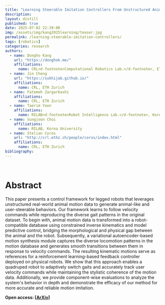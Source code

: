```yaml
---
title: "Learning Steerable Imitation Controllers From Unstructured Animal Motions"
description: 
layout: distill
published: true
date: 2025-07-02 22:39:00
img: /assets/img/kang2025learning/teaser.jpg
permalink: /learning-steerable-imitation-controllers/
tags: [robotics]
categories: research
authors:
  - name: Dongho Kang
    url: "https://donghok.me/"
    affiliations:
      name: CRL<d-footnote>Computational Robotics Lab.</d-footnote>, ETH Zurich
  - name: Jin Cheng
    url: "https://sukhijab.github.io/"
    affiliations:
      name: CRL, ETH Zurich
  - name: Fatemeh Zargarbashi
    affiliations:
      name: CRL, ETH Zurich
  - name: Taerim Yoon
    affiliations:
      name: RILAB<d-footnote>Robot Intelligence Lab.</d-footnote>, Korea University
  - name: Sungjoon Choi
    affiliations:
      name: RILAB, Korea University
  - name: Stelian Coros
    url: "http://crl.ethz.ch/people/coros/index.html"
    affiliations:
      name: CRL, ETH Zurich
bibliography:
---
```


<div class="row">
  <div class="col-sm mt-3 mt-md-0">
      <img class="img-fluid" src="{{ '/assets/img/kang2025learning/teaser.jpg' | relative_url }}" alt="" title="teaser"/>
  </div>
</div>

<br> 

# Abstract

This paper presents a control framework for legged robots that leverages unstructured real-world animal motion data to generate animal-like and user-steerable behaviors. Our framework learns to follow velocity commands while reproducing the diverse gait patterns in the original dataset. To begin with, animal motion data is transformed into a robot-compatible database using constrained inverse kinematics and model predictive control, bridging the morphological and physical gap between the animal and the robot. Subsequently, a variational autoencoder-based motion synthesis module captures the diverse locomotion patterns in the motion database and generates smooth transitions between them in response to velocity commands. The resulting kinematic motions serve as references for a reinforcement learning-based feedback controller deployed on physical robots. We show that this approach enables a quadruped robot to adaptively switch gaits and accurately track user velocity commands while maintaining the stylistic coherence of the motion data. Additionally, we provide component-wise evaluations to analyze the system's behavior in depth and demonstrate the efficacy of our method for more accurate and reliable motion imitation.

**Open access: [[ArXiv](https://arxiv.org/abs/2507.00677)]**

<!-- -----

# Full Supplementary Video

<div class="embed-responsive embed-responsive-16by9">
  <iframe class="embed-responsive-item" src="https://www.youtube.com/embed/DukyUGNYf5A" allowfullscreen></iframe>
</div>  

-----

# Bibtex

{% highlight txt %}
@InProceedings{pmlr-v229-widmer23a,
  title = {Tuning Legged Locomotion Controllers via Safe Bayesian Optimization},
  author = {Widmer, Daniel and Kang, Dongho and Sukhija, Bhavya and H\"{u}botter, Jonas and Krause, Andreas and Coros, Stelian},
  booktitle = {Proceedings of The 7th Conference on Robot Learning},
  pages = {2444--2464},
  year = {2023},
  editor = {Tan, Jie and Toussaint, Marc and Darvish, Kourosh},
  volume = {229},
  series = {Proceedings of Machine Learning Research},
  month = {06--09 Nov},
  publisher = {PMLR}
}
{% endhighlight %}

-----

# Acknowledgment

We would like to thank Lenart Treven and Flavio De Vincenti for their feedback on this work. 

This project has received funding from the Swiss National Science Foundation under NCCR Automation, grant agreement 51NF40 180545, the European Research Council (ERC) under the European Union’s Horizon 2020 research and innovation programme, grant agreement No. 866480, and the Microsoft Swiss Joint Research Center. -->